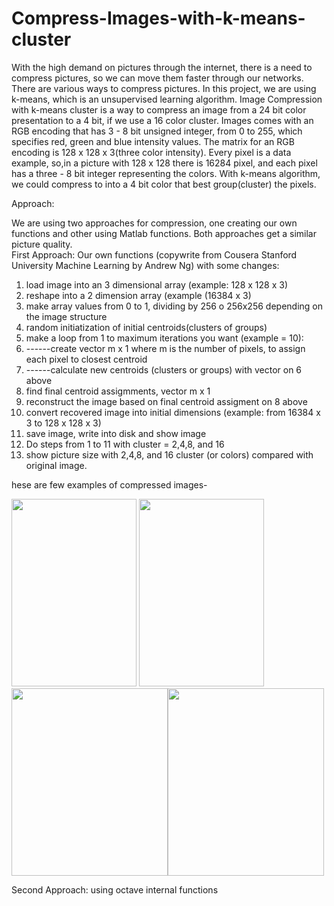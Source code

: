 # Compress-Images-with-k-means-cluster

With the high demand on pictures through the internet, there is a need to compress pictures, so we can move them faster through our networks. There are various ways to compress pictures. In this project, we are using k-means, which is an unsupervised learning algorithm.
Image Compression with k-means cluster is a way to compress an image from a 24 bit color presentation to a 4 bit, if we use a 16 color cluster.  Images comes with an RGB encoding that has 3 - 8 bit unsigned integer, from 0 to 255, which specifies red, green and blue intensity values.  The matrix for an RGB encoding is 128 x 128 x 3(three color intensity).  Every pixel is a data example, so,in a picture with 128 x 128 there is 16284 pixel, and each pixel has a three - 8 bit integer representing the colors.
With k-means algorithm, we could compress to into a 4 bit color that best group(cluster) the pixels.  

Approach:

We are using two approaches for compression, one creating our own functions and other using Matlab functions.  Both approaches get a similar picture quality.  
First Approach: Our own functions (copywrite from Cousera Stanford University Machine Learning by Andrew Ng) with some changes:
1. load image into an 3 dimensional  array (example: 128 x 128 x 3)
2. reshape into a 2 dimension array (example (16384 x 3)
3. make array values from 0 to 1, dividing by 256 o 256x256 depending on the image structure
4. random initiatization of initial centroids(clusters of groups)
5. make a loop from 1 to maximum iterations you want (example = 10):
6. ------create vector m x 1 where m is the number of pixels, to assign each pixel to closest centroid
7. ------calculate new centroids (clusters or groups) with vector on 6 above
8. find final centroid assigmments, vector m x 1
9. reconstruct the image based on final centroid assigment on 8 above
10. convert recovered image into initial dimensions (example: from 16384 x 3   to 128 x 128 x 3)
11. save image, write into disk and show image
12. Do steps from 1 to 11 with cluster = 2,4,8, and 16
13. show picture size with 2,4,8, and 16 cluster (or colors) compared with original image.

hese are few examples of compressed images-

<img src="https://user-images.githubusercontent.com/53232113/114751253-87eb7e00-9d1a-11eb-846d-c2312a78d2e4.JPG"  width="200" height="300"> <img src="https://user-images.githubusercontent.com/53232113/114776216-d9eecc80-9d37-11eb-9f64-04a24b9f5c20.jpg" width="200" height="300"><img src="https://user-images.githubusercontent.com/53232113/114785729-b67d4f00-9d42-11eb-9d20-107e708ea9b6.jpg" width="250" height="300"><img src="https://user-images.githubusercontent.com/53232113/114786526-dd885080-9d43-11eb-9adc-27c60c3cbb63.jpg" width="250" height="300">








Second Approach: using octave internal functions       

